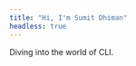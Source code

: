 ```yaml
---
title: "Hi, I'm Sumit Dhiman"
headless: true
---
```


<!-- I'm a Linux Enthuisiast and a Backend Developer. -->
Diving into the world of CLI.
